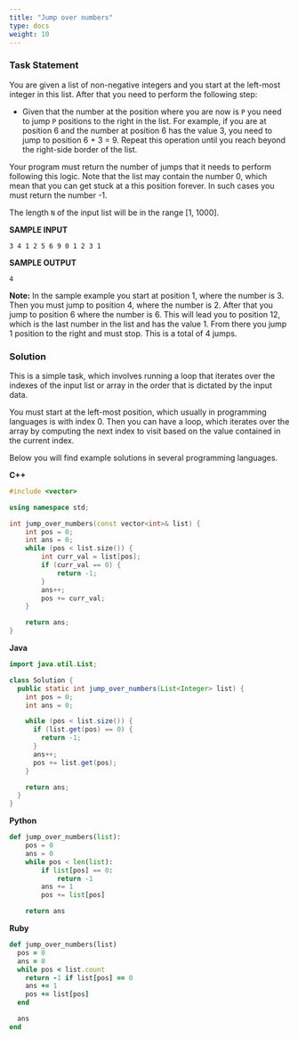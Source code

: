 ```yaml
---
title: "Jump over numbers"
type: docs
weight: 10
---
```

### Task Statement

You are given a list of non-negative integers and you start at the left-most integer in this list. After that you need to perform the following step:

* Given that the number at the position where you are now is `P` you need to jump `P` positions to the right in the list. For example, if you are at position 6 and the number at position 6 has the value 3, you need to jump to position 6 + 3 = 9. Repeat this operation until you reach beyond the right-side border of the list.

Your program must return the number of jumps that it needs to perform following this logic. Note that the list may contain the number 0, which mean that you can get stuck at a this position forever. In such cases you must return the number -1.

The length `N` of the input list will be in the range [1, 1000].


**SAMPLE INPUT**

```
3 4 1 2 5 6 9 0 1 2 3 1
```

**SAMPLE OUTPUT**

```
4
```

**Note:** In the sample example you start at position 1, where the number is 3. Then you must jump to position 4, where the number is 2. After that you jump to position 6 where the number is 6. This will lead you to position 12, which is the last number in the list and has the value 1. From there you jump 1 position to the right and must stop. This is a total of 4 jumps.

### Solution

This is a simple task, which involves running a loop that iterates over the indexes of the input list or array in the order that is dictated by the input data.

You must start at the left-most position, which usually in programming languages is with index 0. Then you can have a loop, which iterates over the array by computing the next index to visit based on the value contained in the current index.

Below you will find example solutions in several programming languages.

**C++**

```cpp
#include <vector>

using namespace std;

int jump_over_numbers(const vector<int>& list) {
    int pos = 0;
    int ans = 0;
    while (pos < list.size()) {
        int curr_val = list[pos];
        if (curr_val == 0) {
            return -1;
        }
        ans++;
        pos += curr_val;
    }

    return ans;
}
```

**Java**

```java
import java.util.List;

class Solution {
  public static int jump_over_numbers(List<Integer> list) {
    int pos = 0;
    int ans = 0;

    while (pos < list.size()) {
      if (list.get(pos) == 0) {
        return -1;
      }
      ans++;
      pos += list.get(pos);
    }

    return ans;
  }
}
```

**Python**

```python
def jump_over_numbers(list):
    pos = 0
    ans = 0
    while pos < len(list):
        if list[pos] == 0:
            return -1
        ans += 1
        pos += list[pos]

    return ans
```

**Ruby**

```ruby
def jump_over_numbers(list)
  pos = 0
  ans = 0
  while pos < list.count
    return -1 if list[pos] == 0
    ans += 1
    pos += list[pos]
  end

  ans
end
```
